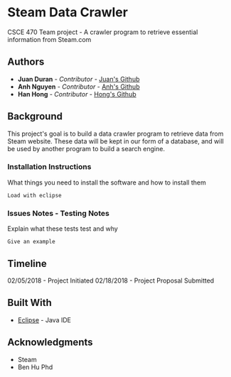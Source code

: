 # Steam Data Crawler

CSCE 470 Team project - A crawler program to retrieve essential information from Steam.com

## Authors

* **Juan Duran** - *Contributor* - [Juan's Github](https://github.com/juan-duran26)
* **Anh Nguyen** - *Contributor* - [Anh's Github](https://github.com/harryluffy)
* **Han Hong** - *Contributor* - [Hong's Github](https://github.com/hongsolos)


## Background

This project's goal is to build a data crawler program to retrieve data from Steam website. These data will be kept in our form of a database, and will be used by another program to build a search engine.

### Installation Instructions

What things you need to install the software and how to install them

```
Load with eclipse
```


### Issues Notes - Testing Notes

Explain what these tests test and why

```
Give an example
```

## Timeline

02/05/2018 - Project Initiated
02/18/2018 - Project Proposal Submitted

## Built With

* [Eclipse](https://www.eclipse.org/) - Java IDE

## Acknowledgments

* Steam
* Ben Hu Phd 



